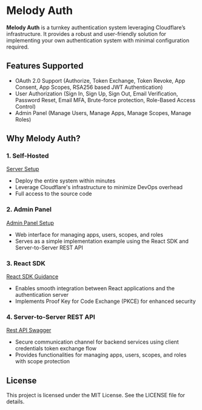 # Melody Auth

**Melody Auth** is a turnkey authentication system leveraging Cloudflare’s infrastructure. It provides a robust and user-friendly solution for implementing your own authentication system with minimal configuration required.

## Features Supported
- OAuth 2.0 Support (Authorize, Token Exchange, Token Revoke, App Consent, App Scopes, RSA256 based JWT Authentication)
- User Authorization (Sign In, Sign Up, Sign Out, Email Verification, Password Reset, Email MFA, Brute-force protection, Role-Based Access Control)
- Admin Panel (Manage Users, Manage Apps, Manage Scopes, Manage Roles)

## Why Melody Auth?

### 1. Self-Hosted
[Server Setup](https://auth.valuemelody.com/auth-server.html)
- Deploy the entire system within minutes
- Leverage Cloudflare's infrastructure to minimize DevOps overhead
- Full access to the source code

### 2. Admin Panel
[Admin Panel Setup](https://auth.valuemelody.com/admin-panel.html)
- Web interface for managing apps, users, scopes, and roles
- Serves as a simple implementation example using the React SDK and Server-to-Server REST API

### 3. React SDK
[React SDK Guidance](https://auth.valuemelody.com/react-sdk.html)
- Enables smooth integration between React applications and the authentication server
- Implements Proof Key for Code Exchange (PKCE) for enhanced security

### 4. Server-to-Server REST API
[Rest API Swagger](https://auth-server.valuemelody.com/api/v1/swagger)
- Secure communication channel for backend services using client credentials token exchange flow
- Provides functionalities for managing apps, users, scopes, and roles with scope protection

## License

This project is licensed under the MIT License. See the LICENSE file for details.
